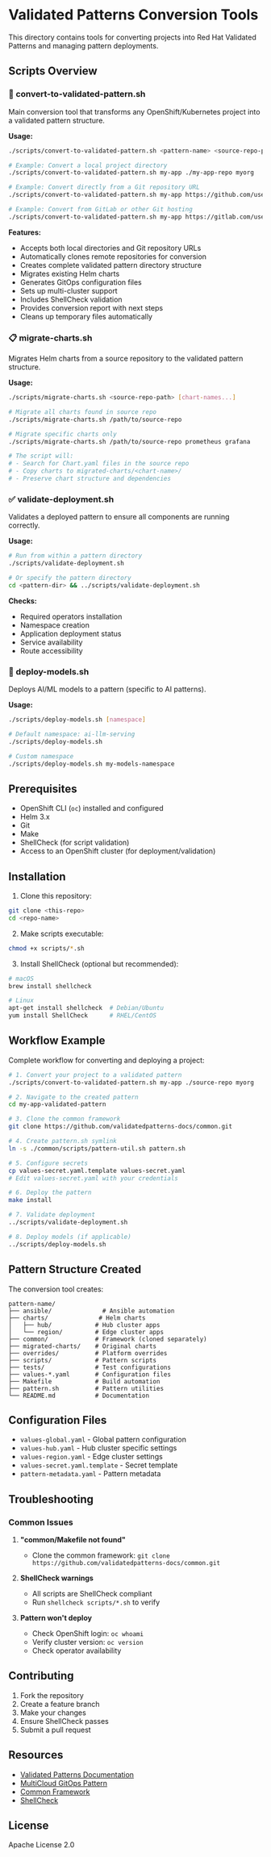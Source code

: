 # Validated Patterns Conversion Tools

This directory contains tools for converting projects into Red Hat Validated Patterns and managing pattern deployments.

## Scripts Overview

### 🔄 convert-to-validated-pattern.sh
Main conversion tool that transforms any OpenShift/Kubernetes project into a validated pattern structure.

**Usage:**
```bash
./scripts/convert-to-validated-pattern.sh <pattern-name> <source-repo-path-or-url> [github-org]

# Example: Convert a local project directory
./scripts/convert-to-validated-pattern.sh my-app ./my-app-repo myorg

# Example: Convert directly from a Git repository URL
./scripts/convert-to-validated-pattern.sh my-app https://github.com/user/repo.git myorg

# Example: Convert from GitLab or other Git hosting
./scripts/convert-to-validated-pattern.sh my-app https://gitlab.com/user/repo.git myorg
```

**Features:**
- Accepts both local directories and Git repository URLs
- Automatically clones remote repositories for conversion
- Creates complete validated pattern directory structure
- Migrates existing Helm charts
- Generates GitOps configuration files
- Sets up multi-cluster support
- Includes ShellCheck validation
- Provides conversion report with next steps
- Cleans up temporary files automatically

### 📋 migrate-charts.sh
Migrates Helm charts from a source repository to the validated pattern structure.

**Usage:**
```bash
./scripts/migrate-charts.sh <source-repo-path> [chart-names...]

# Migrate all charts found in source repo
./scripts/migrate-charts.sh /path/to/source-repo

# Migrate specific charts only
./scripts/migrate-charts.sh /path/to/source-repo prometheus grafana

# The script will:
# - Search for Chart.yaml files in the source repo
# - Copy charts to migrated-charts/<chart-name>/
# - Preserve chart structure and dependencies
```

### ✅ validate-deployment.sh
Validates a deployed pattern to ensure all components are running correctly.

**Usage:**
```bash
# Run from within a pattern directory
./scripts/validate-deployment.sh

# Or specify the pattern directory
cd <pattern-dir> && ../scripts/validate-deployment.sh
```

**Checks:**
- Required operators installation
- Namespace creation
- Application deployment status
- Service availability
- Route accessibility

### 🚀 deploy-models.sh
Deploys AI/ML models to a pattern (specific to AI patterns).

**Usage:**
```bash
./scripts/deploy-models.sh [namespace]

# Default namespace: ai-llm-serving
./scripts/deploy-models.sh

# Custom namespace
./scripts/deploy-models.sh my-models-namespace
```

## Prerequisites

- OpenShift CLI (`oc`) installed and configured
- Helm 3.x
- Git
- Make
- ShellCheck (for script validation)
- Access to an OpenShift cluster (for deployment/validation)

## Installation

1. Clone this repository:
```bash
git clone <this-repo>
cd <repo-name>
```

2. Make scripts executable:
```bash
chmod +x scripts/*.sh
```

3. Install ShellCheck (optional but recommended):
```bash
# macOS
brew install shellcheck

# Linux
apt-get install shellcheck  # Debian/Ubuntu
yum install ShellCheck      # RHEL/CentOS
```

## Workflow Example

Complete workflow for converting and deploying a project:

```bash
# 1. Convert your project to a validated pattern
./scripts/convert-to-validated-pattern.sh my-app ./source-repo myorg

# 2. Navigate to the created pattern
cd my-app-validated-pattern

# 3. Clone the common framework
git clone https://github.com/validatedpatterns-docs/common.git

# 4. Create pattern.sh symlink
ln -s ./common/scripts/pattern-util.sh pattern.sh

# 5. Configure secrets
cp values-secret.yaml.template values-secret.yaml
# Edit values-secret.yaml with your credentials

# 6. Deploy the pattern
make install

# 7. Validate deployment
../scripts/validate-deployment.sh

# 8. Deploy models (if applicable)
../scripts/deploy-models.sh
```

## Pattern Structure Created

The conversion tool creates:
```
pattern-name/
├── ansible/              # Ansible automation
├── charts/              # Helm charts
│   ├── hub/            # Hub cluster apps
│   └── region/         # Edge cluster apps
├── common/             # Framework (cloned separately)
├── migrated-charts/    # Original charts
├── overrides/          # Platform overrides
├── scripts/            # Pattern scripts
├── tests/              # Test configurations
├── values-*.yaml       # Configuration files
├── Makefile            # Build automation
├── pattern.sh          # Pattern utilities
└── README.md           # Documentation
```

## Configuration Files

- `values-global.yaml` - Global pattern configuration
- `values-hub.yaml` - Hub cluster specific settings
- `values-region.yaml` - Edge cluster settings
- `values-secret.yaml.template` - Secret template
- `pattern-metadata.yaml` - Pattern metadata

## Troubleshooting

### Common Issues

1. **"common/Makefile not found"**
   - Clone the common framework: `git clone https://github.com/validatedpatterns-docs/common.git`

2. **ShellCheck warnings**
   - All scripts are ShellCheck compliant
   - Run `shellcheck scripts/*.sh` to verify

3. **Pattern won't deploy**
   - Check OpenShift login: `oc whoami`
   - Verify cluster version: `oc version`
   - Check operator availability

## Contributing

1. Fork the repository
2. Create a feature branch
3. Make your changes
4. Ensure ShellCheck passes
5. Submit a pull request

## Resources

- [Validated Patterns Documentation](https://validatedpatterns.io)
- [MultiCloud GitOps Pattern](https://github.com/validatedpatterns/multicloud-gitops)
- [Common Framework](https://github.com/validatedpatterns-docs/common)
- [ShellCheck](https://www.shellcheck.net)

## License

Apache License 2.0